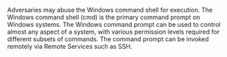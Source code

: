 Adversaries may abuse the Windows command shell for execution. The Windows command shell (cmd) is the primary command prompt on Windows systems. The Windows command prompt can be used to control almost any aspect of a system, with various permission levels required for different subsets of commands. The command prompt can be invoked remotely via Remote Services such as SSH.